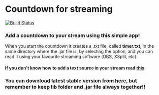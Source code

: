 # Countdown for streaming
[![Build Status](https://travis-ci.org/acerbisgianluca/Countdown-for-streaming.svg?branch=master)](https://travis-ci.org/acerbisgianluca/Countdown-for-streaming)
### Add a countdown to your stream using this simple app!
When you start the countdown it creates a .txt file, called <strong>timer.txt</strong>, in the same directory where the .jar file is, by selecting the option, and you can read it using your favourite streaming software (OBS, XSplit, etc).<br>
#### If you don't know how to add a text source in your stream read [this](https://obsproject.com/wiki/Sources-Guide#text-gdi).<br>
### You can download latest stable version from [here](https://github.com/acerbisgianluca/Countdown-for-streaming/releases/latest), but remember to keep lib folder and .jar file always together!!<br>
